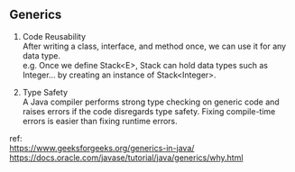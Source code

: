 ## Generics
1. Code Reusability    
After writing a class, interface, and method once, we can use it for any data type.  
e.g. Once we define Stack\<E>, Stack can hold data types such as Integer... by creating an instance of Stack\<Integer>.
    
2. Type Safety  
A Java compiler performs strong type checking on generic code and raises errors if the code disregards type safety. Fixing compile-time errors is easier than fixing runtime errors.  


ref:   
https://www.geeksforgeeks.org/generics-in-java/  
https://docs.oracle.com/javase/tutorial/java/generics/why.html
